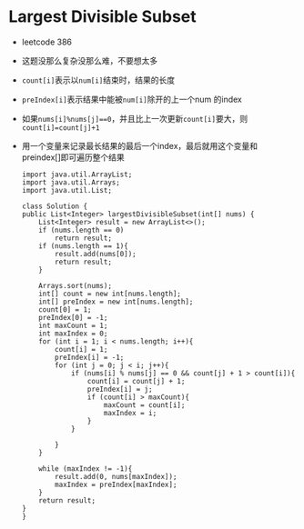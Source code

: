 # Largest Divisible Subset

- leetcode 386

- 这题没那么复杂没那么难，不要想太多

- `count[i]`表示以`num[i]`结束时，结果的长度

- `preIndex[i]`表示结果中能被`num[i]`除开的上一个num 的index

- 如果`nums[i]%nums[j]==0`，并且比上一次更新`count[i]`要大，则`count[i]=count[j]+1`

- 用一个变量来记录最长结果的最后一个index，最后就用这个变量和preindex[]即可遍历整个结果

  ```
  import java.util.ArrayList;
  import java.util.Arrays;
  import java.util.List;

  class Solution {
  public List<Integer> largestDivisibleSubset(int[] nums) {
      List<Integer> result = new ArrayList<>();
      if (nums.length == 0)
          return result;
      if (nums.length == 1){
          result.add(nums[0]);
          return result;
      }

      Arrays.sort(nums);
      int[] count = new int[nums.length];
      int[] preIndex = new int[nums.length];
      count[0] = 1;
      preIndex[0] = -1;
      int maxCount = 1;
      int maxIndex = 0;
      for (int i = 1; i < nums.length; i++){
          count[i] = 1;
          preIndex[i] = -1;
          for (int j = 0; j < i; j++){
              if (nums[i] % nums[j] == 0 && count[j] + 1 > count[i]){
                  count[i] = count[j] + 1;
                  preIndex[i] = j;
                  if (count[i] > maxCount){
                      maxCount = count[i];
                      maxIndex = i;
                  }
              }
             
          }
      }

      while (maxIndex != -1){
          result.add(0, nums[maxIndex]);
          maxIndex = preIndex[maxIndex];
      }
      return result;
  }
  }
  ```

